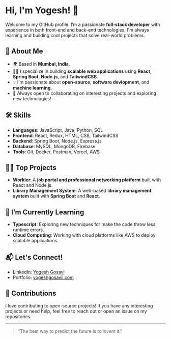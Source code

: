 # Hi, I'm Yogesh! 👋

Welcome to my GitHub profile. I’m a passionate **full-stack developer** with experience in both front-end and back-end technologies. I'm always learning and building cool projects that solve real-world problems.

## 🚀 About Me
- 🌍 Based in **Mumbai, India**.
- 👨‍💻 I specialize in building **scalable web applications** using **React**, **Spring Boot**, **Node.js**, and **TailwindCSS**.
- 💡 I’m passionate about **open-source**, **software devlopment**, and **machine learning**.
- 🚀 Always open to collaborating on interesting projects and exploring new technologies!

## 🛠️ Skills
- **Languages**: JavaScript, Java, Python, SQL
- **Frontend**: React, Redux, HTML, CSS, TailwindCSS
- **Backend**: Spring Boot, Node.js, Express.js
- **Database**: MySQL, MongoDB, Firebase
- **Tools**: Git, Docker, Postman, Vercel, AWS

## 🧑‍💻 Top Projects
- **[Workler](https://www.workler.in)**: A **job portal and professional networking platform** built with React and Node.js.
- **Library Management System**: A web-based **library management system** built with **Spring Boot** and **React**.

## 🌱 I’m Currently Learning
- **Typescript**: Exploring new techniques for make the code throw less runtime errors.
- **Cloud Computing**: Working with cloud platforms like AWS to deploy scalable applications.

## 📬 Let's Connect!
- LinkedIn: [Yogesh Gosavi](www.linkedin.com/in/yogeshgosavii)
- Portfolio: [yogeshgosavii.com](https://yogesh-github.netlify.app/)

## 🤝 Contributions
I love contributing to open-source projects! If you have any interesting projects or need help, feel free to reach out or open an issue on my repositories.

---

> "The best way to predict the future is to invent it."

